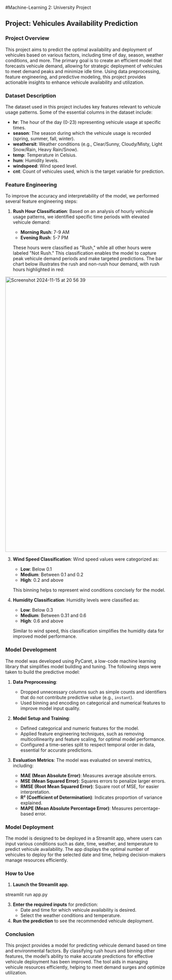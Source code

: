 #Machine-Learning 2: University Project

## Project: Vehicules Availability Prediction

### Project Overview

This project aims to predict the optimal availability and deployment of vehicules based on various factors, including time of day, season, weather conditions, and more. The primary goal is to create an efficient model that forecasts vehicule demand, allowing for strategic deployment of vehicules to meet demand peaks and minimize idle time. Using data preprocessing, feature engineering, and predictive modeling, this project provides actionable insights to enhance vehicule availability and utilization.

### Dataset Description

The dataset used in this project includes key features relevant to vehicule usage patterns. Some of the essential columns in the dataset include:

- **hr**: The hour of the day (0-23) representing vehicule usage at specific times.
- **season**: The season during which the vehicule usage is recorded (spring, summer, fall, winter).
- **weathersit**: Weather conditions (e.g., Clear/Sunny, Cloudy/Misty, Light Snow/Rain, Heavy Rain/Snow).
- **temp**: Temperature in Celsius.
- **hum**: Humidity levels.
- **windspeed**: Wind speed level.
- **cnt**: Count of vehicules used, which is the target variable for prediction.

### Feature Engineering

To improve the accuracy and interpretability of the model, we performed several feature engineering steps:

1. **Rush Hour Classification**: 
   Based on an analysis of hourly vehicule usage patterns, we identified specific time periods with elevated vehicule demand:
   
   - **Morning Rush**: 7-9 AM
   - **Evening Rush**: 5-7 PM
   
   These hours were classified as "Rush," while all other hours were labeled "Not Rush." This classification enables the model to capture peak vehicule demand periods and make targeted predictions. The bar chart below illustrates the rush and non-rush hour demand, with rush hours highlighted in red:
   
<img width="856" alt="Screenshot 2024-11-15 at 20 56 39" src="https://github.com/user-attachments/assets/3e718477-233e-4ba0-92cf-3107cfed2ddf">

   
3. **Wind Speed Classification**:
   Wind speed values were categorized as:
   
   - **Low**: Below 0.1
   - **Medium**: Between 0.1 and 0.2
   - **High**: 0.2 and above
   
   This binning helps to represent wind conditions concisely for the model.

4. **Humidity Classification**:
   Humidity levels were classified as:
   
   - **Low**: Below 0.3
   - **Medium**: Between 0.31 and 0.6
   - **High**: 0.6 and above
   
   Similar to wind speed, this classification simplifies the humidity data for improved model performance.

### Model Development

The model was developed using PyCaret, a low-code machine learning library that simplifies model building and tuning. The following steps were taken to build the predictive model:

1. **Data Preprocessing**:
   - Dropped unnecessary columns such as simple counts and identifiers that do not contribute predictive value (e.g., `instant`).
   - Used binning and encoding on categorical and numerical features to improve model input quality.

2. **Model Setup and Training**:
   - Defined categorical and numeric features for the model.
   - Applied feature engineering techniques, such as removing multicollinearity and feature scaling, for optimal model performance.
   - Configured a time-series split to respect temporal order in data, essential for accurate predictions.

3. **Evaluation Metrics**:
   The model was evaluated on several metrics, including:
   
   - **MAE (Mean Absolute Error)**: Measures average absolute errors.
   - **MSE (Mean Squared Error)**: Squares errors to penalize larger errors.
   - **RMSE (Root Mean Squared Error)**: Square root of MSE, for easier interpretation.
   - **R² (Coefficient of Determination)**: Indicates proportion of variance explained.
   - **MAPE (Mean Absolute Percentage Error)**: Measures percentage-based error.

### Model Deployment

The model is designed to be deployed in a Streamlit app, where users can input various conditions such as date, time, weather, and temperature to predict vehicule availability. The app displays the optimal number of vehicules to deploy for the selected date and time, helping decision-makers manage resources efficiently.

### How to Use

1. **Launch the Streamlit app**.

streamlit run app.py

3. **Enter the required inputs** for prediction:
   - Date and time for which vehicule availability is desired.
   - Select the weather conditions and temperature.
4. **Run the prediction** to see the recommended vehicule deployment.

### Conclusion

This project provides a  model for predicting vehicule demand based on time and environmental factors. By classifying rush hours and binning other features, the model’s ability to make accurate predictions for effective vehicule deployment has been improved. The tool aids in managing vehicule resources efficiently, helping to meet demand surges and optimize utilization.

